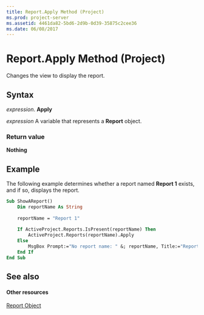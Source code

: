 ```yaml
---
title: Report.Apply Method (Project)
ms.prod: project-server
ms.assetid: 4461da82-5bd6-2d9b-0d39-35875c2cee36
ms.date: 06/08/2017
---
```



# Report.Apply Method (Project)
Changes the view to display the report.

## Syntax

 _expression_. **Apply**

 _expression_ A variable that represents a **Report** object.


### Return value

 **Nothing**


## Example

The following example determines whether a report named  **Report 1** exists, and if so, displays the report.


```vb
Sub ShowAReport()
    Dim reportName As String
    
    reportName = "Report 1"
    
    If ActiveProject.Reports.IsPresent(reportName) Then
        ActiveProject.Reports(reportName).Apply
    Else
        MsgBox Prompt:="No report name: " &; reportName, Title:="Report apply error"
    End If
End Sub
```


## See also


#### Other resources


[Report Object](Project.report.md)

